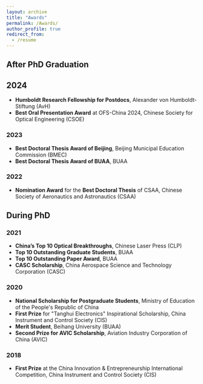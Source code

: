 ```yaml
---
layout: archive
title: "Awards"
permalink: /Awards/
author_profile: true
redirect_from:
  - /resume
---
```

## After PhD Graduation
## 2024
- **Humboldt Research Fellowship for Postdocs**, Alexander von Humboldt-Stiftung (AvH)  
- **Best Oral Presentation Award** at OFS-China 2024, Chinese Society for Optical Engineering (CSOE)

### 2023
- **Best Doctoral Thesis Award of Beijing**, Beijing Municipal Education Commission (BMEC)  
- **Best Doctoral Thesis Award of BUAA**, BUAA
  
### 2022
- **Nomination Award** for the **Best Doctoral Thesis** of CSAA, Chinese Society of Aeronautics and Astronautics (CSAA)

## During PhD

### 2021
- **China’s Top 10 Optical Breakthroughs**, Chinese Laser Press (CLP)  
- **Top 10 Outstanding Graduate Students**, BUAA  
- **Top 10 Outstanding Paper Award**, BUAA 
- **CASC Scholarship**, China Aerospace Science and Technology Corporation (CASC)

### 2020
- **National Scholarship for Postgraduate Students**, Ministry of Education of the People's Republic of China  
- **First Prize** for "Tanghui Electronics" Inspirational Scholarship, China Instrument and Control Society (CIS)  
- **Merit Student**, Beihang University (BUAA) 
- **Second Prize for AVIC Scholarship**, Aviation Industry Corporation of China (AVIC)

### 2018
- **First Prize** at the China Innovation & Entrepreneurship International Competition, China Instrument and Control Society (CIS)
